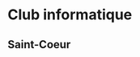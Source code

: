# Club informatique
## Saint-Coeur

<!---
club-info-sc-21/club-info-sc-21 is a ✨ special ✨ repository because its `README.md` (this file) appears on your GitHub profile.
You can click the Preview link to take a look at your changes.
--->
